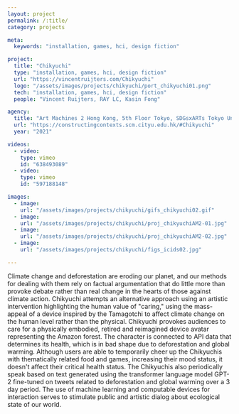 ```yaml
---
layout: project
permalink: /:title/
category: projects

meta:
  keywords: "installation, games, hci, design fiction"

project:
  title: "Chikyuchi"
  type: "installation, games, hci, design fiction"
  url: "https://vincentruijters.com/Chikyuchi"
  logo: "/assets/images/projects/chikyuchi/port_chikyuchi01.png"
  tech: "installation, games, hci, design fiction"
  people: "Vincent Ruijters, RAY LC, Kasin Fong"

agency:
  title: "Art Machines 2 Hong Kong, 5th Floor Tokyo, SDGsxARTs Tokyo University of the Arts"
  url: "https://constructingcontexts.scm.cityu.edu.hk/#Chikyuchi"
  year: "2021"

videos:
  - video:
    type: vimeo
    id: "638493089"
  - video:
    type: vimeo
    id: "597188148"

images:
  - image:
    url: "/assets/images/projects/chikyuchi/gifs_chikyuchi02.gif"
  - image:
    url: "/assets/images/projects/chikyuchi/proj_chikyuchiAM2-01.jpg"
  - image:
    url: "/assets/images/projects/chikyuchi/proj_chikyuchiAM2-02.jpg"
  - image:
    url: "/assets/images/projects/chikyuchi/figs_icids02.jpg"

---
```

<p>Climate change and deforestation are eroding our planet, and our methods for dealing with them rely on factual argumentation that do little more than provoke debate rather than real change in the hearts of those against climate action. Chikyuchi attempts an alternative approach using an artistic intervention highlighting the human value of "caring," using the mass-appeal of a device inspired by the Tamagotchi to affect climate change on the human level rather than the physical. Chikyuchi provokes audiences to care for a physically embodied, retired and reimagined device avatar representing the Amazon forest. The character is connected to API data that determines its health, which is in bad shape due to deforestation and global warming. Although users are able to temporarily cheer up the Chikyuchis with thematically related food and games, increasing their mood status, it doesn't affect their critical health status. The Chikyuchis also periodically speak based on text generated using the transformer language model GPT-2 fine-tuned on tweets related to deforestation and global warming over a 3 day period. The use of machine learning and computable devices for interaction serves to stimulate public and artistic dialog about ecological state of our world.</p>